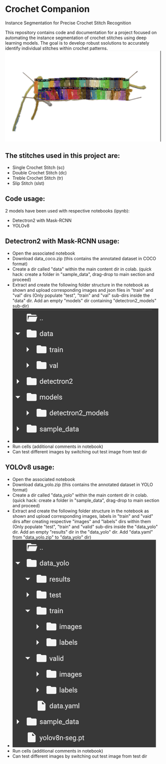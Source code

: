 # Crochet Companion
Instance Segmentation for Precise Crochet Stitch Recognition

This repository contains code and documentation for a project focused on automating the instance segmentation of crochet stitches using deep learning models. The goal is to develop robust ssolutions to accurately identify individual stitches within crochet patterns.
![Intro](/face.png)

## The stitches used in this project are:
- Single Crochet Stitch (sc)
- Double Crochet Stitch (dc)
- Treble Crochet Stitch (tr)
- Slip Stitch (slst)

## Code usage:
2 models have been used with respective notebooks (ipynb):
- Detectron2 with Mask-RCNN
- YOLOv8


## Detectron2 with Mask-RCNN usage:
- Open the associated notebook
- Download data_coco.zip (this contains the annotated dataset in COCO format)
- Create a dir called "data" within the main content dir in colab. (quick hack: create a folder in "sample_data", drag-drop to main section and proceed)
- Extract and create the following folder structure in the notebook as shown and upload corresponding images and json files in "train" and "val" dirs (Only populate "test", "train" and "val" sub-dirs inside the "data" dir. Add an empty "models" dir containing "detectron2_models" sub-dir)
- ![Detectron2 File Structure](/detectron2_file_struct.png)
- Run cells (additional comments in notebook)
- Can test different images by switching out test image from test dir



## YOLOv8 usage:
- Open the associated notebook
- Download data_yolo.zip (this contains the annotated dataset in YOLO format)
- Create a dir called "data_yolo" within the main content dir in colab. (quick hack: create a folder in "sample_data", drag-drop to main section and proceed)
- Extract and create the following folder structure in the notebook as shown and upload corresponding images, labels in "train" and "vaid" dirs after creating respective "images" and "labels" dirs within them (Only populate "test", "train" and "valid" sub-dirs inside the "data_yolo" dir. Add an empty "results" dir in the "data_yolo" dir. Add "data.yaml" from "data_yolo.zip" to "data_yolo" dir)
- ![YOLOv8 File Structure](/yolov8_file_struct.png)
- Run cells (additional comments in notebook)
- Can test different images by switching out test image from test dir
